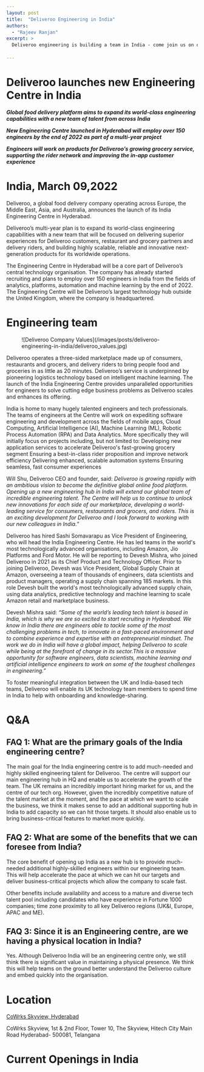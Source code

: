 ```yaml
---
layout: post
title:  "Deliveroo Engineering in India"
authors:
  - "Rajeev Ranjan"
excerpt: >
  Deliveroo engineering is building a team in India - come join us on our journey to become the definitive food delivery company!

---
```


# Deliveroo launches new Engineering Centre in India

***Global food delivery platform aims to expand its world-class engineering capabilities with a new team of talent from across India***

***New Engineering Centre launched in Hyderabad will employ over 150 engineers by the end of 2022 as part of a multi-year project***

***Engineers will work on products for Deliveroo’s growing grocery service, supporting the rider network and improving the in-app customer experience***

# India, March 09,2022

Deliveroo, a global food delivery company operating across Europe, the Middle East, Asia, and Australia, announces the launch of its India Engineering Centre in Hyderabad.

Deliveroo’s multi-year plan is to expand its world-class engineering capabilities with a new team that will be focused on delivering superior experiences for Deliveroo customers, restaurant and grocery partners and delivery riders, and building highly scalable, reliable and innovative next-generation products for its worldwide operations.

The Engineering Centre in Hyderabad will be a core part of Deliveroo’s central technology organisation. The company has already started recruiting and plans to employ over 150 engineers in India from the fields of analytics, platforms, automation and machine learning by the end of 2022. The Engineering Centre will be Deliveroo’s largest technology hub outside the United Kingdom, where the company is headquartered.

# Engineering team

<figure>
![Deliveroo Company Values](/images/posts/deliveroo-engineering-in-india/deliveroo_values.jpg)
</figure>

Deliveroo operates a three-sided marketplace made up of consumers, restaurants and grocers, and delivery riders to bring people food and groceries in as little as 20 minutes. Deliveroo’s service is underpinned by pioneering logistics technology based on intelligent machine learning. The launch of the India Engineering Centre provides unparalleled opportunities for engineers to solve cutting edge business problems as Deliveroo scales and enhances its offering.

India is home to many hugely talented engineers and tech professionals. The teams of engineers at the Centre will work on expediting software engineering and development across the fields of mobile apps, Cloud Computing, Artificial Intelligence (AI), Machine Learning (ML), Robotic Process Automation (RPA) and Data Analytics. More specifically they will initially focus on projects including, but not limited to:
Developing new application services to accelerate Deliveroo's fast-growing grocery segment
Ensuring a best-in-class rider proposition and improve network efficiency
Delivering enhanced, scalable automation systems
Ensuring seamless, fast consumer experiences

Will Shu, Deliveroo CEO and founder, said: *Deliveroo is growing rapidly with an ambitious vision to become the definitive global online food platform. Opening up a new engineering hub in India will extend our global team of incredible engineering talent. The Centre will help us to continue to unlock new innovations for each side of our marketplace, developing a world-leading service for consumers, restaurants and grocers, and riders. This is an exciting development for Deliveroo and I look forward to working with our new colleagues in India.”*

Deliveroo has hired Sashi Somavarapu as Vice President of Engineering, who will head the India Engineering Centre. He has led teams in the world's most technologically advanced organisations, including Amazon, Jio Platforms and Ford Motor. He will be reporting to Devesh Mishra, who joined Deliveroo in 2021 as its Chief Product and Technology Officer. Prior to joining Deliveroo, Devesh was Vice President, Global Supply Chain at Amazon, overseeing a team of thousands of engineers, data scientists and product managers, operating a supply chain spanning 185 markets. In this role Devesh built the world's most technologically advanced supply chain, using data analytics, predictive technology and machine learning to scale Amazon retail and marketplace business.

Devesh Mishra said: *“Some of the world’s leading tech talent is based in India, which is why we are so excited to start recruiting in Hyderabad. We know in India there are engineers able to tackle some of the most challenging problems in tech, to innovate in a fast-paced environment and to combine experience and expertise with an entrepreneurial mindset. The work we do in India will have a global impact, helping Deliveroo to scale while being at the forefront of change in its sector.This is a massive opportunity for software engineers, data scientists, machine learning and artificial intelligence engineers to work on some of the toughest challenges in engineering.”*

To foster meaningful integration between the UK and India-based tech teams, Deliveroo will enable its UK technology team members to spend time in India to help with onboarding and knowledge-sharing.

# Q&A

## FAQ 1: What are the primary goals of the India engineering centre?

The main goal for the India engineering centre is to add much-needed and highly skilled engineering talent for Deliveroo. The centre will support our main engineering hub in HQ and enable us to accelerate the growth of the team. The UK remains an incredibly important hiring market for us, and the centre of our tech org. However, given the incredibly competitive nature of the talent market at the moment, and the pace at which we want to scale the business, we think it makes sense to add an additional supporting hub in India to add capacity so we can hit those targets. It should also enable us to bring business-critical features to market more quickly.

## FAQ 2: What are some of the benefits that we can foresee from India?

The core benefit of opening up India as a new hub is to provide much-needed additional highly-skilled engineers within our engineering team. This will help accelerate the pace at which we can hit our targets and deliver business-critical projects which allow the company to scale fast.

Other benefits include availability and access to a mature and diverse tech talent pool including candidates who have experience in Fortune 1000 companies; time zone proximity to all key Deliveroo regions (UK&I, Europe, APAC and ME).

## FAQ 3: Since it is an Engineering centre, are we having a physical location in India?

Yes. Although Deliveroo India will be an engineering centre only, we still think there is significant value in maintaining a physical presence. We think this will help teams on the ground better understand the Deliveroo culture and embed quickly into the organisation.

# Location

[CoWrks Skyview, Hyderabad](https://goo.gl/maps/y7xZXmEuLsg8Begi7)

CoWrks Skyview,
1st & 2nd Floor, Tower 10, The Skyview,
Hitech City Main Road
Hyderabad- 500081, Telangana

# Current Openings in India
